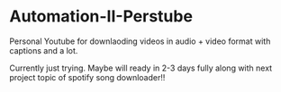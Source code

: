 # Automation-II-Perstube
Personal Youtube for downlaoding videos in audio + video format with captions and a lot.

Currently just trying. Maybe will ready in 2-3 days fully along with next project topic of spotify song downloader!!
